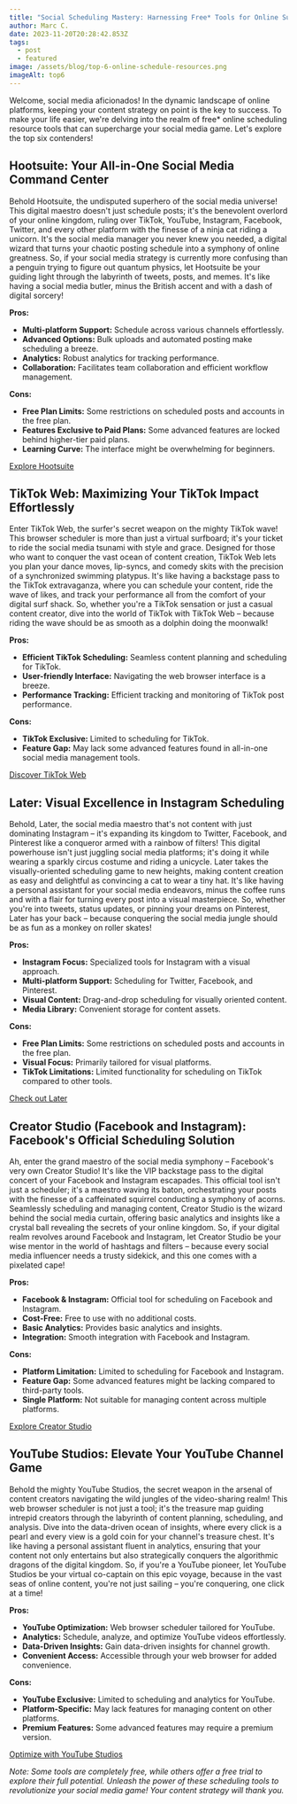 ```yaml
---
title: "Social Scheduling Mastery: Harnessing Free* Tools for Online Success!"
author: Marc C.
date: 2023-11-20T20:28:42.853Z
tags:
  - post
  - featured
image: /assets/blog/top-6-online-schedule-resources.png
imageAlt: top6
---
```

Welcome, social media aficionados! In the dynamic landscape of online platforms, keeping your content strategy on point is the key to success. To make your life easier, we're delving into the realm of free* online scheduling resource tools that can supercharge your social media game. Let's explore the top six contenders!

## Hootsuite: Your All-in-One Social Media Command Center

Behold Hootsuite, the undisputed superhero of the social media universe! This digital maestro doesn't just schedule posts; it's the benevolent overlord of your online kingdom, ruling over TikTok, YouTube, Instagram, Facebook, Twitter, and every other platform with the finesse of a ninja cat riding a unicorn. It's the social media manager you never knew you needed, a digital wizard that turns your chaotic posting schedule into a symphony of online greatness. So, if your social media strategy is currently more confusing than a penguin trying to figure out quantum physics, let Hootsuite be your guiding light through the labyrinth of tweets, posts, and memes. It's like having a social media butler, minus the British accent and with a dash of digital sorcery!

**Pros:**

* **Multi-platform Support:** Schedule across various channels effortlessly.
* **Advanced Options:** Bulk uploads and automated posting make scheduling a breeze.
* **Analytics:** Robust analytics for tracking performance.
* **Collaboration:** Facilitates team collaboration and efficient workflow management.

**Cons:**

* **Free Plan Limits:** Some restrictions on scheduled posts and accounts in the free plan.
* **Features Exclusive to Paid Plans:** Some advanced features are locked behind higher-tier paid plans.
* **Learning Curve:** The interface might be overwhelming for beginners.

[Explore Hootsuite](https://www.hootsuite.com/)

## TikTok Web: Maximizing Your TikTok Impact Effortlessly

Enter TikTok Web, the surfer's secret weapon on the mighty TikTok wave! This browser scheduler is more than just a virtual surfboard; it's your ticket to ride the social media tsunami with style and grace. Designed for those who want to conquer the vast ocean of content creation, TikTok Web lets you plan your dance moves, lip-syncs, and comedy skits with the precision of a synchronized swimming platypus. It's like having a backstage pass to the TikTok extravaganza, where you can schedule your content, ride the wave of likes, and track your performance all from the comfort of your digital surf shack. So, whether you're a TikTok sensation or just a casual content creator, dive into the world of TikTok with TikTok Web – because riding the wave should be as smooth as a dolphin doing the moonwalk!

**Pros:**

* **Efficient TikTok Scheduling:** Seamless content planning and scheduling for TikTok.
* **User-friendly Interface:** Navigating the web browser interface is a breeze.
* **Performance Tracking:** Efficient tracking and monitoring of TikTok post performance.

**Cons:**

* **TikTok Exclusive:** Limited to scheduling for TikTok.
* **Feature Gap:** May lack some advanced features found in all-in-one social media management tools.

[Discover TikTok Web](https://tiktok.com/)

## Later: Visual Excellence in Instagram Scheduling

Behold, Later, the social media maestro that's not content with just dominating Instagram – it's expanding its kingdom to Twitter, Facebook, and Pinterest like a conqueror armed with a rainbow of filters! This digital powerhouse isn't just juggling social media platforms; it's doing it while wearing a sparkly circus costume and riding a unicycle. Later takes the visually-oriented scheduling game to new heights, making content creation as easy and delightful as convincing a cat to wear a tiny hat. It's like having a personal assistant for your social media endeavors, minus the coffee runs and with a flair for turning every post into a visual masterpiece. So, whether you're into tweets, status updates, or pinning your dreams on Pinterest, Later has your back – because conquering the social media jungle should be as fun as a monkey on roller skates! 

**Pros:**

* **Instagram Focus:** Specialized tools for Instagram with a visual approach.
* **Multi-platform Support:** Scheduling for Twitter, Facebook, and Pinterest.
* **Visual Content:** Drag-and-drop scheduling for visually oriented content.
* **Media Library:** Convenient storage for content assets.

**Cons:**

* **Free Plan Limits:** Some restrictions on scheduled posts and accounts in the free plan.
* **Visual Focus:** Primarily tailored for visual platforms.
* **TikTok Limitations:** Limited functionality for scheduling on TikTok compared to other tools.

[Check out Later](https://later.com/)

## Creator Studio (Facebook and Instagram): Facebook's Official Scheduling Solution

Ah, enter the grand maestro of the social media symphony – Facebook's very own Creator Studio! It's like the VIP backstage pass to the digital concert of your Facebook and Instagram escapades. This official tool isn't just a scheduler; it's a maestro waving its baton, orchestrating your posts with the finesse of a caffeinated squirrel conducting a symphony of acorns. Seamlessly scheduling and managing content, Creator Studio is the wizard behind the social media curtain, offering basic analytics and insights like a crystal ball revealing the secrets of your online kingdom. So, if your digital realm revolves around Facebook and Instagram, let Creator Studio be your wise mentor in the world of hashtags and filters – because every social media influencer needs a trusty sidekick, and this one comes with a pixelated cape! 

**Pros:**

* **Facebook & Instagram:** Official tool for scheduling on Facebook and Instagram.
* **Cost-Free:** Free to use with no additional costs.
* **Basic Analytics:** Provides basic analytics and insights.
* **Integration:** Smooth integration with Facebook and Instagram.

**Cons:**

* **Platform Limitation:** Limited to scheduling for Facebook and Instagram.
* **Feature Gap:** Some advanced features might be lacking compared to third-party tools.
* **Single Platform:** Not suitable for managing content across multiple platforms.

[Explore Creator Studio](https://business.facebook.com/)

## YouTube Studios: Elevate Your YouTube Channel Game

Behold the mighty YouTube Studios, the secret weapon in the arsenal of content creators navigating the wild jungles of the video-sharing realm! This web browser scheduler is not just a tool; it's the treasure map guiding intrepid creators through the labyrinth of content planning, scheduling, and analysis. Dive into the data-driven ocean of insights, where every click is a pearl and every view is a gold coin for your channel's treasure chest. It's like having a personal assistant fluent in analytics, ensuring that your content not only entertains but also strategically conquers the algorithmic dragons of the digital kingdom. So, if you're a YouTube pioneer, let YouTube Studios be your virtual co-captain on this epic voyage, because in the vast seas of online content, you're not just sailing – you're conquering, one click at a time!

**Pros:**

* **YouTube Optimization:** Web browser scheduler tailored for YouTube.
* **Analytics:** Schedule, analyze, and optimize YouTube videos effortlessly.
* **Data-Driven Insights:** Gain data-driven insights for channel growth.
* **Convenient Access:** Accessible through your web browser for added convenience.

**Cons:**

* **YouTube Exclusive:** Limited to scheduling and analytics for YouTube.
* **Platform-Specific:** May lack features for managing content on other platforms.
* **Premium Features:** Some advanced features may require a premium version.

[Optimize with YouTube Studios](https://studio.youtube.com/)

[](https://studio.youtube.com/)

*Note: Some tools are completely free, while others offer a free trial to explore their full potential. Unleash the power of these scheduling tools to revolutionize your social media game! Your content strategy will thank you.*